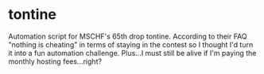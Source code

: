 # tontine
Automation script for MSCHF's 65th drop tontine. According to their FAQ "nothing is cheating" in terms of staying in the contest so I thought I'd turn it into a fun automation challenge. Plus...I must still be alive if I'm paying the monthly hosting fees...right? 
